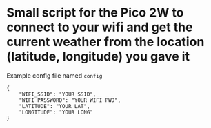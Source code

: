 # Small script for the Pico 2W to connect to your wifi and get the current weather from the location (latitude, longitude) you gave it

Example config file named ```config```

```
{
    "WIFI_SSID": "YOUR SSID",
    "WIFI_PASSWORD": "YOUR WIFI PWD",
    "LATITUDE": "YOUR LAT",
    "LONGITUDE": "YOUR LONG"
}
```
